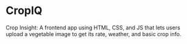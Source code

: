 # CropIQ
Crop Insight: A frontend app using HTML, CSS, and JS that lets users upload a vegetable image to get its rate, weather, and basic crop info.

